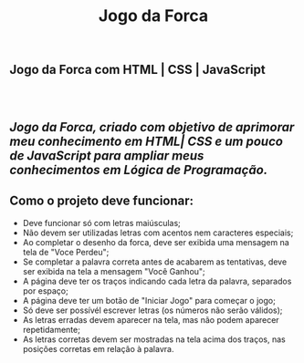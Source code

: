<div align="center">
<h1>Jogo da Forca</h1>
</div>
<br>
 <h2>Jogo da Forca com HTML | CSS | JavaScript<h2><br>

<i>Jogo da Forca, criado com objetivo de aprimorar meu conhecimento em HTML| CSS e um pouco de JavaScript para ampliar meus conhecimentos em 
Lógica de Programação.</i>

<h2>Como o projeto deve funcionar:</h2>
<ul>
<li>Deve funcionar só com letras maiúsculas;</li>
<li>Não devem ser utilizadas letras com acentos nem caracteres especiais;</li>
<li>Ao completar o desenho da forca, deve ser exibida uma mensagem na tela de "Voce Perdeu";</li>
<li>Se completar a palavra correta antes de acabarem as tentativas, deve ser exibida na tela a mensagem "Você Ganhou";</li>
<li>A página deve ter os traços indicando cada letra da palavra, separados por espaço;</li>
<li>A página deve ter um botão de "Iniciar Jogo" para começar o jogo;</li>
<li>Só deve ser possívél escrever letras (os números não serão válidos);</li>
<li>As letras erradas devem aparecer na tela, mas não podem aparecer repetidamente;</li>
<li>As letras corretas devem ser mostradas na tela acima dos traços, nas posições corretas em relação à palavra.</li>
</ul>

